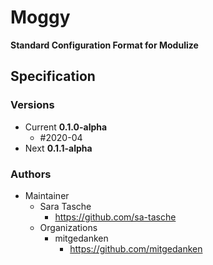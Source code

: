 # Moggy
**Standard Configuration Format for Modulize**

## Specification
### Versions
- Current **0.1.0-alpha**
  + #2020-04
- Next **0.1.1-alpha**

### Authors
- Maintainer
  + Sara Tasche
    - https://github.com/sa-tasche
  + Organizations
    - mitgedanken
      + https://github.com/mitgedanken

